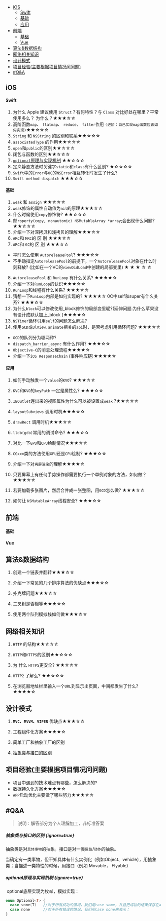 
<!-- @import "[TOC]" {cmd="toc" depthFrom=1 depthTo=6 orderedList=false} -->

<!-- code_chunk_output -->

- [iOS](#ios)
    - [Swift](#swift)
    - [基础](#基础)
    - [应用](#应用)
- [前端](#前端)
    - [基础](#基础-1)
    - [Vue](#vue)
- [算法&数据结构](#算法数据结构)
- [网络相关知识](#网络相关知识)
- [设计模式](#设计模式)
- [项目经验(主要根据项目情况问问题)](#项目经验主要根据项目情况问问题)
- [\#Q&A](#qa)

<!-- /code_chunk_output -->

## iOS

#### Swift

1. 为什么 Apple 建议使用 `Struct`？有何特性？与 `Class` 对比好处在哪里？平常使用多么？ 为什么？★★★☆☆ 
2. 高阶函数`map`、 `flatmap`、 `reduce`、 `filter`作用  `(进阶：自己实现map函数应该如何实现)`★★☆☆☆ 
3. `String` 和 `NSString` 的区别和联系★★☆☆☆ 
4. `associatedType` 的作用★★☆☆☆ 
5. `open`和`public`的区别★★☆☆☆ 
6. 闭包与函数的区别★★☆☆☆ 
7. [`optional`原理与实现机制](#optional原理与实现机制) ★★☆☆☆ 
8. 定义静态方法时关键字`static`和`class`有什么区别? ★☆☆☆☆ 
9. `Swift`中的`Error`与`OC`的`NSError`相互转化时发生了什么? 
10. `Swift method dispatch` ★★★☆☆ 

#### 基础

1. `weak` 和 `assign` ★★☆☆☆
2. `weak`修饰的属性自动值为`nil`的原理★★★☆☆
3. 什么时候使用`copy`修饰符? ★★☆☆☆
4. 邮`roperty(copy, nonautomic) NSMutableArray *array`;会出现什么问题? ★★☆☆☆ 
5. 介绍一下对深拷贝和浅拷贝的理解★★★☆☆ 
6. `ARC`和 `MRC`的 区 别 ★★★☆☆ 
7. `ARC`和 `GC`的 区 別 ★★★☆☆
  - 平时怎么使用 `AutoreleasePool`? ★★★☆☆
  - 不手动指定`AutoreleasePool`的前提下，一个`AutoreleasePool`对象在什么时刻释放? (比如在一个VC的`viewDidLoad`中创建的局部变里) ★ ★ ★ ☆ ☆ 
8. `AutoreleasePool` 和 `RunLoop` 有什么关系? ★★★★☆
9. 介绍一下对`RunLoop`的认识★★★☆☆
10. `RunLoop`和线程有什么关系? ★★★☆☆
11. 猜想一下`RunLoop`内部是如何实现的? ★★★★☆
    0C中self和super有什么关系? ★★★☆☆ 
12. 为什么`block`可以修改使用_block修饰的局部变里昵?(延伸问题:为什么苹果没有设计成默认加上_block )★★★★☆ 
13. `NSTimer`循环引用`self`的问题怎么解决?
 14. 使用`GCD`或`UlView.animate`相关的`api`时，是否考虑引用循环问题? ★★★☆☆
   - `GCD`的队列分为哪两种?
   - `dispatch_barrier_async` 有什么作用? ★★★☆☆
   - `Objective-C`的消息处理流程★★★★☆
   - 介绍一下`iOS ResponseChain` (事件响应链)★★★★☆ 

#### 应用

1. 如何手动触发一个`value`的`KVO`? ★★★☆☆ 

2. `KVC`和`KVO`的`keyPath` —定是属性么? ★★★☆☆ 

3. `IBOutlet`连出来的视图属性为什么可以被设置成`weak` ?★★☆☆☆ 

4. `layoutSubviews` 调用时机★★★☆☆ 

5. `drawRect` 调用时机★★★☆☆

6. `lldb(gdb)`常用的调试命令? ★★★☆☆ 

7. 对比一下`GPU`和`CPU`绘制情况★★★☆☆ 

8. `CGxxx`类的方法使用`GPU`还是`CPU`绘制? ★★★☆☆ 

9. 介绍一下对`离屏渲染`的理解★★★★☆ 

10. 只要屏幕上有任何手势操作都需要执行一个单例对象的方法，如何做？★★★☆☆ 

11. 若要加载多张图片，然后合并成一张整图，用`GCD`怎么做? ★★★☆☆ 

12. 如何让 `NSMutableArray`线程安全? ★★★☆☆ 

    

## 前端

#### 基础

#### Vue



## 算法&数据结构

1. 创建一个链表并翻转★★★☆☆ 

2. 介绍一下常见的几个排序算法的优缺点★★★☆☆ 

3. 扑克牌问题★★★☆☆ 

4. 二叉树是否相等★★★☆☆ 

5. 使用两个队列模拟栈如何做★★★☆☆ 

   

## 网络相关知识

1. `HTTP` 的结构★★☆☆☆

2. `HTTP`和`HTTPS`的区别★★☆☆☆

3. 为 什么 `HTTPS`更安全? ★★☆☆☆

4. `HTTP2` 了解么? ★★☆☆☆ 

5. 在浏览器地址栏里输入一个`URL`到显示出页面，中间都发生了什么? ★★★★☆

   

## 设计模式

1. **`MVC`、`MVVM`、`VIPER`** 优缺点★★★☆☆ 

2. 工程组件化方案★★★★☆ 

3. 简单工厂和抽象工厂的区别

4. [抽象类与接口的区别](#抽象类与接口的区别)

   

## 项目经验(主要根据项目情况问问题)

- 项目中遇到的技术难点有哪些，怎么解决的? 
- 数据持久化方案★★★★☆
-  `APP`启动优化主要做了哪些努力★★★☆☆ 



## \#Q&A



> 说明：解答部分为个人理解加工，非标准答案



##### 抽象类与接口的区别 {ignore=true}

​	抽象类是对`具体事物`的抽象，接口是对一类`属性`/`动作`的抽象。

​	当确定有一类事物，但不知具体有什么实例化（例如Object、vehicle），用抽象类；当描述一类特性的时候，用接口（例如 Movable， Flyable）



##### optional原理与实现机制 {ignore=true}

​	optional底层实现为枚举，模拟实现：

```swift
enum Optional<T> {    
  case some(T)   //对于所有成功的情况，我们用case some，并且把成功的结果保存在associated value里；
  case none      //对于所有错误的情况，我们用case none来表示；
}
```
